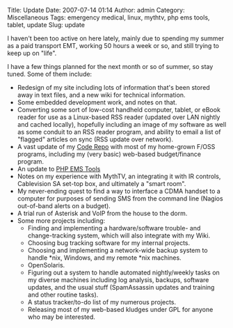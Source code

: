 Title: Update
Date: 2007-07-14 01:14
Author: admin
Category: Miscellaneous
Tags: emergency medical, linux, mythtv, php ems tools, tablet, update
Slug: update

I haven't been too active on here lately, mainly due to spending my
summer as a paid transport EMT, working 50 hours a week or so, and still
trying to keep up on "life".

I have a few things planned for the next month or so of summer, so stay
tuned. Some of them include:

-   Redesign of my site including lots of information that's been stored
    away in text files, and a new wiki for technical information.
-   Some embedded development work, and notes on that.
-   Converting some sort of low-cost handheld computer, tablet, or eBook
    reader for use as a Linux-based RSS reader (updated over LAN nightly
    and cached locally), hopefully including an image of my software as
    well as some conduit to an RSS reader program, and ability to email
    a list of "flagged" articles on sync (RSS update over network).
-   A vast update of my [Code Repo](http://repo.jasonantman.com) with
    most of my home-grown F/OSS programs, including my (very basic)
    web-based budget/finance program.
-   An update to [PHP EMS Tools](http://php-ems-tools.com)
-   Notes on my experience with MythTV, an integrating it with IR
    controls, Cablevision SA set-top box, and ultimately a "smart room".
-   My never-ending quest to find a way to interface a CDMA handset to a
    computer for purposes of sending SMS from the command line (Nagios
    out-of-band alerts on a budget).
-   A trial run of Asterisk and VoIP from the house to the dorm.
-   Some more projects including:
    -   Finding and implementing a hardware/software trouble- and
        change-tracking system, which will also integrate with my Wiki.
    -   Choosing bug tracking software for my internal projects.
    -   Choosing and implementing a network-wide backup system to handle
        \*nix, Windows, and my remote \*nix machines.
    -   OpenSolaris.
    -   Figuring out a system to handle automated nightly/weekly tasks
        on my diverse machines including log analysis, backups, software
        updates, and the usual stuff (SpamAssassin updates and training
        and other routine tasks).
    -   A status tracker/to-do list of my numerous projects.
    -   Releasing most of my web-based kludges under GPL for anyone who
        may be interested.


